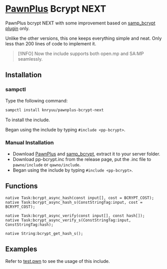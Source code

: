 # [PawnPlus](https://github.com/IS4Code/PawnPlus) Bcrypt NEXT
PawnPlus bcrypt NEXT with some improvement based on [samp_bcrypt plugin](https://github.com/Sreyas-Sreelal/samp-bcrypt) only.

Unlike the other versions, this one keeps everything simple and neat. Only less than 200 lines of code to implement it.

> [!INFO]
> Now the include supports both open.mp and SA:MP seamlessly.

## Installation

### sampctl
Type the following command:
```bash
sampctl install knryuu/pawnplus-bcrypt-next
```
To install the include.

Began using the include by typing `#include <pp-bcrypt>`.

### Manual Installation
* Download [PawnPlus](https://github.com/IS4Code/PawnPlus/releases/latest) and [samp_bcrypt](https://github.com/Sreyas-Sreelal/samp-bcrypt/releases/latest), extract it to your server folder.
* Download pp-bcrypt.inc from the release page, put the .inc file to `pawno/include` or `qawno/include`.
* Began using the include by typing `#include <pp-bcrypt>`.

## Functions
```pawn
native Task:bcrypt_async_hash(const input[], cost = BCRYPT_COST);
native Task:bcrypt_async_hash_s(ConstStringTag:input, cost = BCRYPT_COST);

native Task:bcrypt_async_verify(const input[], const hash[]);
native Task:bcrypt_async_verify_s(ConstStringTag:input, ConstStringTag:hash);

native String:bcrypt_get_hash_s();
```

## Examples 
Refer to [test.pwn](/test.pwn) to see the usage of this include.
